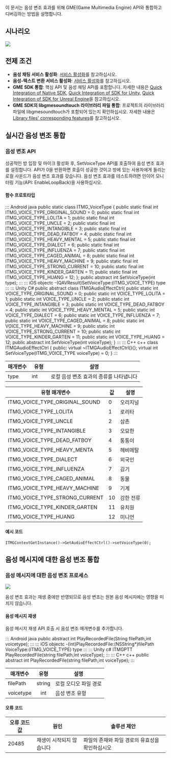 

이 문서는 음성 변조 효과를 위해 GME(Game Multimedia Engine) API와 통합하고 디버깅하는 방법을 설명합니다.


## 시나리오


![](https://staticintl.cloudcachetci.com/yehe/backend-news/Vst2098_d7d75633180f90d9357650a7d7493f4d.png)

## 전제 조건

- **음성 채팅 서비스 활성화**: [서비스 활성화](https://intl.cloud.tencent.com/document/product/607/10782)를 참고하십시오.
- **음성-텍스트 변환 서비스 활성화**: [서비스 활성화](https://intl.cloud.tencent.com/document/product/607/10782)를 참고하십시오.
- **GME SDK 통합**: 핵심 API 및 음성 채팅 API를 포함합니다. 자세한 내용은 [Quick Integration of Native SDK](https://intl.cloud.tencent.com/document/product/607/40858), [Quick Integration of SDK for Unity](https://intl.cloud.tencent.com/document/product/607/44544), [Quick Integration of SDK for Unreal Engine](https://intl.cloud.tencent.com/document/product/607/44545)을 참고하십시오.
- **GME SDK의 libgmesoundtouch 라이브러리 파일 통합**: 프로젝트의 라이브러리 파일에 libgmesoundtouch가 포함되어 있는지 확인하십시오. 자세한 내용은 [Library files' corresponding features](https://intl.cloud.tencent.com/document/product/607/32363)를 참고하십시오.

## 실시간 음성 변조 통합

### 음성 변조 API
성공적인 방 입장 및 마이크 활성화 후, SetVoiceType API를 호출하여 음성 변조 효과를 설정합니다. API가 0을 반환하면 호출이 성공한 것이고 방에 있는 사용자에게 들리는 로컬 사운드가 음성 변조 효과를 갖습니다. 음성 변조 효과를 테스트하려면 인이어 모니터링 기능(API: EnableLoopBack)을 사용하십시오.

#### 함수 프로토타입  


<dx-codeblock>
::: Android  java
    public static class ITMG_VoiceType {
        public static final int ITMG_VOICE_TYPE_ORIGINAL_SOUND = 0;
        public static final int ITMG_VOICE_TYPE_LOLITA = 1;   
        public static final int ITMG_VOICE_TYPE_UNCLE = 2;  
        public static final int ITMG_VOICE_TYPE_INTANGIBLE = 3; 
        public static final int ITMG_VOICE_TYPE_DEAD_FATBOY = 4; 
        public static final int ITMG_VOICE_TYPE_HEAVY_MENTAL = 5;
        public static final int ITMG_VOICE_TYPE_DIALECT = 6; 
        public static final int ITMG_VOICE_TYPE_INFLUENZA = 7;
        public static final int ITMG_VOICE_TYPE_CAGED_ANIMAL = 8; 
        public static final int ITMG_VOICE_TYPE_HEAVY_MACHINE = 9;
        public static final int ITMG_VOICE_TYPE_STRONG_CURRENT = 10;
        public static final int ITMG_VOICE_TYPE_KINDER_GARTEN = 11; 
        public static final int ITMG_VOICE_TYPE_HUANG = 12;
    };
    public abstract int SetVoiceType(int type);
:::
::: iOS objectc
-(QAVResult)SetVoiceType:(ITMG_VOICE_TYPE) type 
:::
::: Unity C#		
public abstract class ITMGAudioEffectCtrl{
	public static int VOICE_TYPE_ORIGINAL_SOUND = 0;
	public static int VOICE_TYPE_LOLITA = 1;		
	public static int VOICE_TYPE_UNCLE = 2;			
	public static int VOICE_TYPE_INTANGIBLE = 3;	
	public static int VOICE_TYPE_DEAD_FATBOY = 4;	
	public static int VOICE_TYPE_HEAVY_MENTAL = 5;	 
	public static int VOICE_TYPE_DIALECT = 6;		
	public static int VOICE_TYPE_INFLUENZA = 7;		
	public static int VOICE_TYPE_CAGED_ANIMAL = 8;	
	public static int VOICE_TYPE_HEAVY_MACHINE = 9;	
	public static int VOICE_TYPE_STRONG_CURRENT = 10;
	public static int VOICE_TYPE_KINDER_GARTEN = 11;
	public static int VOICE_TYPE_HUANG = 12;
	public abstract int SetVoiceType(int voiceType);
}
:::
::: C++ c++
class ITMGAudioEffectCtrl {
public:
    virtual ~ITMGAudioEffectCtrl(){};
    virtual int SetVoiceType(ITMG_VOICE_TYPE voiceType) = 0;
}
:::
</dx-codeblock>


|매개변수     | 유형         |설명|
| ------------- |:-------------:|-------------|
| type    |int                    |로컬 음성 변조 효과의 종류를 나타냅니다|


|유형 매개변수     |값|설명|
| ------------- |-------------|------------- |
| ITMG_VOICE_TYPE_ORIGINAL_SOUND  |0|오리지널|
| ITMG_VOICE_TYPE_LOLITA    |1|로리타|
| ITMG_VOICE_TYPE_UNCLE  |2|삼촌|
| ITMG_VOICE_TYPE_INTANGIBLE    |3|오묘한|
| ITMG_VOICE_TYPE_DEAD_FATBOY  |4|통통이|
| ITMG_VOICE_TYPE_HEAVY_MENTA|5|헤비메탈|
| ITMG_VOICE_TYPE_DIALECT |6|외국인|
| ITMG_VOICE_TYPE_INFLUENZA |7|감기|
| ITMG_VOICE_TYPE_CAGED_ANIMAL |8|동물|
| ITMG_VOICE_TYPE_HEAVY_MACHINE|9|기계|
| ITMG_VOICE_TYPE_STRONG_CURRENT|10|강한 전류|
| ITMG_VOICE_TYPE_KINDER_GARTEN|11|유치원|
| ITMG_VOICE_TYPE_HUANG |12|미니언|

#### 예시 코드  
```
ITMGContextGetInstance()->GetAudioEffectCtrl()->setVoiceType(0);
```


## 음성 메시지에 대한 음성 변조 통합

### 음성 메시지에 대한 음성 변조 프로세스
![](https://qcloudimg.tencent-cloud.cn/raw/490623c6f98fa3d2378a3946d818adc0.png)

음성 변조 효과는 재생 중에만 반영되므로 음성 변조는 원본 음성 메시지에는 영향을 미치지 않습니다.

#### 음성 메시지 재생

음성 메시지 재생 API 호출 시 음성 변조 매개변수를 추가합니다.

<dx-codeblock>
::: Android  java
public abstract int PlayRecordedFile(String filePath,int voicetype);
:::
::: iOS objectc
-(int)PlayRecordedFile:(NSString*)filePath VoiceType:(ITMG_VOICE_TYPE) type
:::
::: Unity c#
ITMGPTT PlayRecordedFile(string filePath,int voiceType);
:::
::: C++ c++
public abstract int PlayRecordedFile(string filePath,int voiceType);
:::
</dx-codeblock>

| 매개변수      |  유형  | 설명                                                         |
| --------- | :----: | ------------------------------------------------------------ |
| filePath  | string | 로컬 오디오 파일 경로                                           |
| voicetype |  int   | 음성 변조 유형 |

#### 오류 코드

| 오류 코드 값 | 원인       | 솔루션 제안                       |
| -------- | ---------- | ------------------------------ |
| 20485    | 재생이 시작되지 않습니다 | 파일의 존재와 파일 경로의 유효성을 확인하십시오 |
